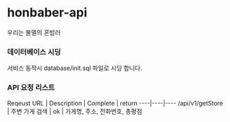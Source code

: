 # honbaber-api
우리는 불멸의 혼밥러

### 데이터베이스 시딩
서비스 동작시 database/init.sql 파일로 시딩 합니다.

### API 요청 리스트
Reqeust URL | Description | Complete | return
----|----|----
/api/v1/getStore | 주변 가게 검색 | ok | 가게명, 주소, 전화번호, 총평점
